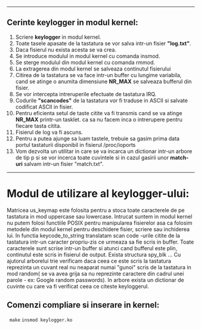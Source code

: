                                
----------------------------
## Cerinte keylogger in modul kernel:


1. Scriere **keylogger** in modul kernel.
2. Toate tasele apasate de la tastatura se vor salva intr-un fisier **"log.txt"**.
3. Daca fisierul nu exista acesta se va crea.
4. Se introduce modulul in modul kernel cu comanda insmod.
5. Se sterge modulul din modul kernel cu comanda rmmod.
6. La extragerea din modul kernel se salveaza continutul fisierului
7. Citirea de la tastatura se va face intr-un buffer cu lungime variabila, cand se atinge
o anumita dimensiune **NR_MAX** se salveaza bufferul din fisier.
8. Se vor intercepta intreruperile efectuate de tastatura IRQ.
9. Codurile **"scancodes"** de la tastatura vor fi traduse in ASCII si salvate codificat ASCII in fisier.
10. Pentru eficienta setul de taste citite va fi transmis cand se va atinge **NR_MAX** printr-un tasklet.
ca sa nu facem inca o intrerupere pentru fiecare tasta citita.
11. Fisierul de log va fi ascuns.
12. Pentru a putea ajunge sa luam tastele, trebuie sa gasim prima data portul tastaturii disponibil in fisierul /proc/ioports
13. Vom dezvolta un utilitar in care se va incarca un dictionar intr-un arbore de tip p si se vor incerca toate cuvintele
si in cazul gasirii unor **match-uri** salvam intr-un fisier "match.txt".


----------------------------

# Modul de utilizare al keylogger-ului:
  Matricea us_keymap este folosita pentru a stoca toate caracterele de pe tastatura in mod uppercase sau lowercase.
  Intrucat suntem in modul kernel nu putem folosi functiile POSIX pentru manipularea fisierelor asa ca folosim metodele din modul kernel pentru deschidere fisier, scriere sau inchiderea lui.
  In functia keycode_to_string translatam scan code -urile citite de la tastatura intr-un caracter propriu-zis ce urmeaza sa fie scris in buffer.
  Toate caracterele sunt scrise intr-un buffer si atunci cand bufferul este plin, continutul este scris in fisierul de output.
  Exista structura spy_blk ...
  Cu ajutorul arborelui trie verificam daca ceea ce este scris la tastatura reprezinta un cuvant real nu neaparat numai "gunoi" scris de la tastatura in mod random( se va avea grija sa nu reprezinte caractere din cadrul unei parole - ex: Google random passwords).
  In arbore exista un dictionar de cuvinte cu care va fi verificat ceea ce citeste keyloggerul.
  
## Comenzi compliare si inserare in kernel:
` make`
`insmod keylogger.ko`
  
 
